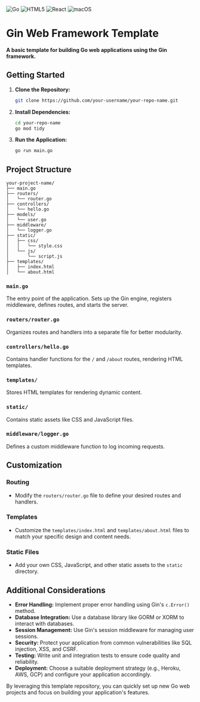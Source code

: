 ![Go](https://img.shields.io/badge/go-%2300ADD8.svg?style=for-the-badge&logo=go&logoColor=white) ![HTML5](https://img.shields.io/badge/html5-%23E34F26.svg?style=for-the-badge&logo=html5&logoColor=white) ![React](https://img.shields.io/badge/react-%2320232a.svg?style=for-the-badge&logo=react&logoColor=%2361DAFB) ![macOS](https://img.shields.io/badge/mac%20os-000000?style=for-the-badge&logo=macos&logoColor=F0F0F0)

# Gin Web Framework Template

**A basic template for building Go web applications using the Gin framework.**

## Getting Started
1. **Clone the Repository:**
   ```bash
   git clone https://github.com/your-username/your-repo-name.git
   ```
2. **Install Dependencies:**
   ```bash
   cd your-repo-name
   go mod tidy
   ```
3. **Run the Application:**
   ```bash
   go run main.go
   ```

## Project Structure
```
your-project-name/
├── main.go
├── routers/
│   └── router.go
├── controllers/
│   └── hello.go
├── models/
│   └── user.go
├── middleware/
│   └── logger.go
├── static/
│   ├── css/
│   │   └── style.css
│   └── js/
│       └── script.js
├── templates/
│   ├── index.html
│   └── about.html
```

### `main.go`
The entry point of the application. Sets up the Gin engine, registers middleware, defines routes, and starts the server.

### `routers/router.go`
Organizes routes and handlers into a separate file for better modularity.

### `controllers/hello.go`
Contains handler functions for the `/` and `/about` routes, rendering HTML templates.

### `templates/`
Stores HTML templates for rendering dynamic content.

### `static/`
Contains static assets like CSS and JavaScript files.

### `middleware/logger.go`
Defines a custom middleware function to log incoming requests.

## Customization
### Routing
* Modify the `routers/router.go` file to define your desired routes and handlers.

### Templates
* Customize the `templates/index.html` and `templates/about.html` files to match your specific design and content needs.

### Static Files
* Add your own CSS, JavaScript, and other static assets to the `static` directory.

## Additional Considerations
* **Error Handling:** Implement proper error handling using Gin's `c.Error()` method.
* **Database Integration:** Use a database library like GORM or XORM to interact with databases.
* **Session Management:** Use Gin's session middleware for managing user sessions.
* **Security:** Protect your application from common vulnerabilities like SQL injection, XSS, and CSRF.
* **Testing:** Write unit and integration tests to ensure code quality and reliability.
* **Deployment:** Choose a suitable deployment strategy (e.g., Heroku, AWS, GCP) and configure your application accordingly.

By leveraging this template repository, you can quickly set up new Go web projects and focus on building your application's features.
